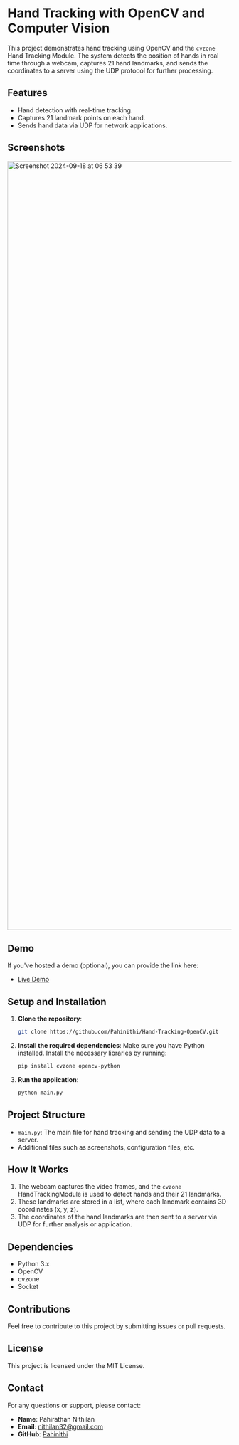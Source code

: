 # Hand Tracking with OpenCV and Computer Vision

This project demonstrates hand tracking using OpenCV and the `cvzone` Hand Tracking Module. The system detects the position of hands in real time through a webcam, captures 21 hand landmarks, and sends the coordinates to a server using the UDP protocol for further processing.

## Features

- Hand detection with real-time tracking.
- Captures 21 landmark points on each hand.
- Sends hand data via UDP for network applications.

## Screenshots

<img width="1728" alt="Screenshot 2024-09-18 at 06 53 39" src="https://github.com/user-attachments/assets/b2112900-c7e6-453a-b2fd-c5dab1636759">


## Demo

If you've hosted a demo (optional), you can provide the link here:

- [Live Demo](demo_link_if_available)

## Setup and Installation

1. **Clone the repository**:
    ```bash
    git clone https://github.com/Pahinithi/Hand-Tracking-OpenCV.git
    ```

2. **Install the required dependencies**:
    Make sure you have Python installed. Install the necessary libraries by running:
    ```bash
    pip install cvzone opencv-python
    ```

3. **Run the application**:
    ```bash
    python main.py
    ```

## Project Structure

- `main.py`: The main file for hand tracking and sending the UDP data to a server.
- Additional files such as screenshots, configuration files, etc.

## How It Works

1. The webcam captures the video frames, and the `cvzone` HandTrackingModule is used to detect hands and their 21 landmarks.
2. These landmarks are stored in a list, where each landmark contains 3D coordinates (x, y, z).
3. The coordinates of the hand landmarks are then sent to a server via UDP for further analysis or application.

## Dependencies

- Python 3.x
- OpenCV
- cvzone
- Socket



## Contributions

Feel free to contribute to this project by submitting issues or pull requests.

## License

This project is licensed under the MIT License.


## Contact

For any questions or support, please contact:

- **Name**: Pahirathan Nithilan
- **Email**: [nithilan32@gmail.com](mailto:nithilan32@gmail.com)
- **GitHub**: [Pahinithi](https://github.com/Pahinithi)

